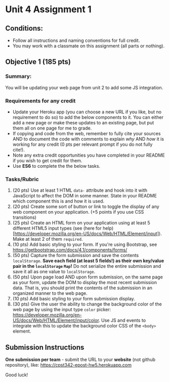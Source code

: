 # Unit 4 Assignment 1

## Conditions:

* Follow all instructions and naming conventions for full credit.
* You may work with a classmate on this assignment (all parts or nothing).

## Objective 1 (185 pts)

### Summary:
You will be updating your web page from unit 2 to add some JS integration.
  
### Requirements for any credit

* Update your Heroku app (you can choose a new URL if you like, but no requirement to do so) to add the below components to it. You can either add a new page or make these updates to an existing page, but put them all on one page for me to grade.
* If copying and code from the web, remember to fully cite your sources AND to document the code with comments to explain _why_ AND _how_ it is working for any credit (0 pts per relevant prompt if you do not fully cite!).
* Note any extra credit opportunities you have completed in your README if you wish to get credit for them.
* Use **ES6** to complete the the below tasks.

### Tasks/Rubric
1. (20 pts) Use at least 1 HTML `data-` attribute and hook into it with JavaScript to affect the DOM in some manner. State in your README which component this is and how it is used.
1. (20 pts) Create some sort of button or link to toggle the display of any web component on your application. (+5 points if you use CSS transitions)
1. (25 pts) Create an HTML form on your application using at least 5 different HTML5 input types (see (here for help)[https://developer.mozilla.org/en-US/docs/Web/HTML/Element/input]). Make at least 2 of them `required`.
1. (10 pts) Add basic styling to your form. If you're using Bootstrap, see <https://getbootstrap.com/docs/4.1/components/forms/> 
1. (50 pts) Capture the form submission and save the contents `localStorage`. **Save each field (at least 5 fields!) as their own key/value pair in the `localStorage` `Map`!** Do not serialize the entire submission and save it all as one value to `localStorage`.
1. (50 pts) Upon page load AND upon form submission, on the same page as your form, update the DOM to display the most recent submission data. That is, you should print the contents of the submission in an organized manner to the web page.
1. (10 pts) Add basic styling to your form submission display.
1. (30 pts) Give the user the ability to change the background color of the web page by using the input type `color` picker: <https://developer.mozilla.org/en-US/docs/Web/HTML/Element/input/color>. Use JS and events to integrate with this to update the background color CSS of the `<body>` element.


## Submission Instructions

**One submission per team** - submit the URL to your **website** (not github repository), like: <https://cpst342-epost-hw5.herokuapp.com> 

Good luck!